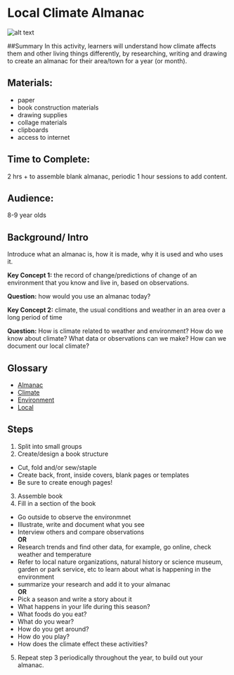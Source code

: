 # Local Climate Almanac
![alt text](https://media.mnn.com/assets/images/2012/09/FarmersAlmanac_m_0918.jpg.560x0_q80_crop-smart.jpg "Almanac")

##Summary
In this activity, learners will understand how climate affects them and other living things differently, by researching, writing and drawing to create an almanac for their area/town for a year (or month). 

## Materials: 
* paper
* book construction materials
* drawing supplies
* collage materials
* clipboards
* access to internet

## Time to Complete: 
2 hrs + to assemble blank almanac, periodic 1 hour sessions to add content.

## Audience: 
8-9 year olds

## Background/ Intro
Introduce what an almanac is, how it is made, why it is used and who uses it. 

**Key Concept 1:** the record of change/predictions of change of an environment that you know and live in, based on observations. 

**Question:** how would you use an almanac today? 

**Key Concept 2:** climate, the usual conditions and weather in an area over a long period of time 

**Question:** How is climate related to weather and environment? How do we know about climate? What data or observations can we make? How can we document our local climate? 

## Glossary
* [Almanac](http://www.dictionary.com/browse/almanac)
* [Climate](http://www.dictionary.com/browse/climate?s=t)
* [Environment](http://www.dictionary.com/browse/environment?s=t)
* [Local](http://www.dictionary.com/browse/local?s=t)

## Steps
1. Split into small groups
2. Create/design a book structure
  * Cut, fold and/or sew/staple
  * Create back, front, inside covers, blank pages or templates
  * Be sure to create enough pages!
3. Assemble book
4. Fill in a section of the book
  * Go outside to observe the environmnet
  * Illustrate, write and document what you see
  * Interview others and compare observations  
  **OR**
  * Research trends and find other data, for example, go online, check weather and temperature 
  * Refer to local nature organizations, natural history or science museum, garden or park service, etc to learn about what is happening in the environment 
  * summarize your research and add it to your almanac  
  **OR**  
  * Pick a season and write a story about it
  * What happens in your life during this season? 
  * What foods do you eat? 
  * What do you wear? 
  * How do you get around?
  * How do you play? 
  * How does the climate effect these activities?
5. Repeat step 3 periodically throughout the year, to build out your almanac.
